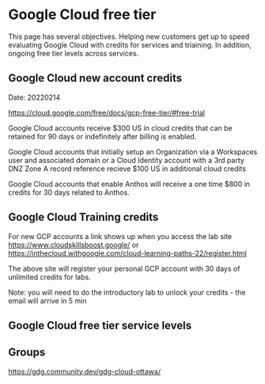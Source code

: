 # Google Cloud free tier
This page has several objectives.  Helping new customers get up to speed evaluating Google Cloud with credits for services and triaining.  In addition, ongoing free tier levels across services.

## Google Cloud new account credits
Date: 20220214

https://cloud.google.com/free/docs/gcp-free-tier/#free-trial

Google Cloud accounts receive $300 US in cloud credits that can be retained for 90 days or indefinitely after billing is enabled.

Google Cloud accounts that initially setup an Organization via a Workspaces user and associated domain or a Cloud Identity account with a 3rd party DNZ Zone A record reference recieve $100 US in additional cloud credits

Google Cloud accounts that enable Anthos will receive a one time $800 in credits for 30 days related to Anthos.

## Google Cloud Training credits
For new GCP accounts a link shows up when you access the lab site https://www.cloudskillsboost.google/  or https://inthecloud.withgoogle.com/cloud-learning-paths-22/register.html

The above site will register your personal GCP account with 30 days of unlimited credits for labs.

Note: you will need to do the introductory lab to unlock your credits - the email will arrive in 5 min


## Google Cloud free tier service levels

## Groups
https://gdg.community.dev/gdg-cloud-ottawa/

